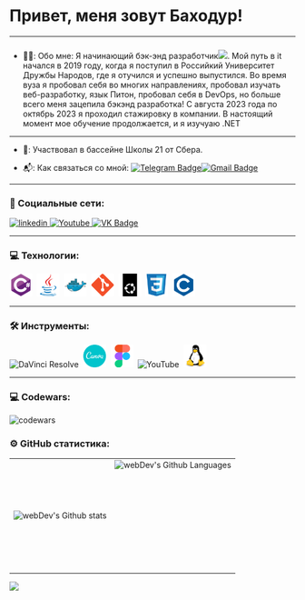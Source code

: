 # Привет, меня зовут Баходур!

---

###

- 👨‍💻: Обо мне:
Я начинающий бэк-энд разработчик<img src="https://media.giphy.com/media/WUlplcMpOCEmTGBtBW/giphy.gif" width="30px">. Мой путь в it начался в 2019 году, когда я поступил в Российкий Университет Дружбы Народов, где я отучился и успешно выпустился. Во время вуза я пробовал себя во многих направлениях, пробовал изучать веб-разработку, язык Питон, пробовал себя в DevOps, но больше всего меня зацепила бэкэнд разработка! С августа 2023 года по октябрь 2023 я проходил стажировку в компании. В настоящий момент мое обучение продолжается, и я изучуаю .NET

---

- 🔭: Участвовал в бассейне Школы 21 от Сбера.

- 📬: Как связаться со мной: [![Telegram Badge](https://img.shields.io/badge/-bakha_neoff-blue?style=flat&logo=Telegram&logoColor=white)](https://t.me/f1llzzz)[![Gmail Badge](https://img.shields.io/badge/-Gmail-red?style=flat&logo=Gmail&logoColor=white)](mailto:tursunovb18@gmail.com)
  
---

### 🤝 Социальные сети:

  <div id="badges">
    <a href="www.linkedin.com/in/bahodurkhon-tursunov-a6908628b" target="_blank">
      <img src="https://cdn-icons-png.flaticon.com/512/2504/2504799.png" width="40" height="40" alt="linkedin" />
    </a>
    <a href="https://www.youtube.com/channel/UCGy1TQsb4xwnqffKqEeMJxg" target="_blank">
      <img src="https://cdn-icons-png.flaticon.com/512/3670/3670147.png" width="40" height="40" alt="Youtube"/>
    </a>
    <a href="https://vk.com/btursunov2001" target="_blank">
      <img src="https://cdn-icons-png.flaticon.com/512/145/145813.png" width="40" height="40" alt="VK Badge"/>
    </a>
  </div>
  
---

### 💻 Технологии:

<div>
  <img src="https://github.com/devicons/devicon/blob/master/icons/csharp/csharp-original.svg" title="C#" alt="C#" width="40" height="40"/>&nbsp;
  <img src="https://github.com/devicons/devicon/blob/master/icons/java/java-original.svg" title="Java" alt="Java" width="40" height="40"/>&nbsp;
  <img src="https://github.com/devicons/devicon/blob/master/icons/docker/docker-original.svg" title="Java" alt="Java" width="40" height="40"/>&nbsp;
  <img src="https://github.com/devicons/devicon/blob/master/icons/git/git-original.svg" title="git" alt="git" width="40" height="40"/>&nbsp;
  <img src="https://github.com/devicons/devicon/blob/master/icons/ubuntu/ubuntu-plain.svg" title="html5" alt="html5" width="40" height="40"/>&nbsp;
  <img src="https://github.com/devicons/devicon/blob/master/icons/css3/css3-original.svg" title="css" alt="css" width="40" height="40"/>&nbsp;
  <img src="https://github.com/devicons/devicon/blob/master/icons/c/c-plain.svg" title="C" alt="C" width="40" height="40"/>&nbsp;
  <!-- <img src="https://github.com/devicons/devicon/blob/master/icons/redux/redux-original.svg" title="redux" alt="redux" width="40" height="40"/>&nbsp; -->
</div>

---

### 🛠 Инструменты:

<div>
  <img src="https://upload.wikimedia.org/wikipedia/commons/9/90/DaVinci_Resolve_17_logo.svg" title="DaVinci Resolve" alt="DaVinci Resolve" width="40" height="40"/>&nbsp;
  <img src="https://github.com/devicons/devicon/blob/master/icons/canva/canva-original.svg" title="canva" alt="canva" width="40" height="40"/>&nbsp;
  <img src="https://github.com/devicons/devicon/blob/master/icons/figma/figma-original.svg" title="figma" alt="figma" width="40" height="40"/>&nbsp;
  <img src="https://upload.wikimedia.org/wikipedia/commons/9/9e/YouTube_Logo_%282013-2017%29.svg" title="YouTube" alt="YouTube" width="40" height="40"/>&nbsp;
  <img src="https://github.com/devicons/devicon/blob/master/icons/linux/linux-original.svg" title="linux" alt="linux" width="40" height="40"/>&nbsp;
</div>

---

<!-- ### 💻 Пройденные курсы:
| Курсы                                                           | Дата              |
| ----------------------------------------------------------------| :---------------: |
| coursera.com/Основы разработки на C++: Белый пояс               | 01/2021           |
| FructCode.ru/Курс HTML/CSS                                      | 05/2021           |     
| SQL-Academy/MySQL                                               | 09/2023           |
--- -->
### 💻 Codewars:
![codewars](https://www.codewars.com/users/BahodurTursunov/badges/large)

### ⚙️ GitHub статистика:

<table>
  <tr>
    <td>
      <img align="left" src="http://github-readme-streak-stats.herokuapp.com?user=FilimonovAlexey&theme=dark&background=000000" alt="webDev's Github stats" />
    </td>
    <td>
      <img height="195px" align="right" alt="webDev's Github Languages" src="https://github-readme-stats-sigma-five.vercel.app/api/top-langs/?username=FilimonovAlexey&layout=compact&theme=vision-friendly-dark" />
    </td>
  </tr>
</table>

![](https://komarev.com/ghpvc/?username=BahodurTursunov)
